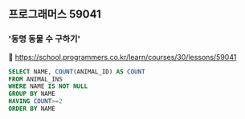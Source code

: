 ## 프로그래머스 59041
### '동명 동물 수 구하기'
🔗 https://school.programmers.co.kr/learn/courses/30/lessons/59041
```sql
SELECT NAME, COUNT(ANIMAL_ID) AS COUNT
FROM ANIMAL_INS
WHERE NAME IS NOT NULL
GROUP BY NAME
HAVING COUNT>=2
ORDER BY NAME
```